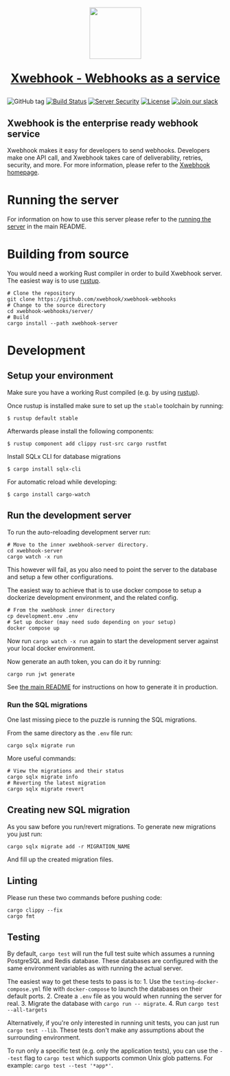 <h1 align="center">
  <a href="https://www.xwebhook.com">
    <img width="120" src="https://avatars.githubusercontent.com/u/80175132?s=200&v=4" />
    <p align="center">Xwebhook - Webhooks as a service</p>
  </a>
</h1>

![GitHub tag](https://img.shields.io/github/tag/xwebhook/xwebhook-webhooks.svg)
[![Build Status](https://github.com/xwebhook/xwebhook-webhooks/workflows/Server%20CI/badge.svg)](https://github.com/xwebhook/xwebhook-webhooks/actions)
[![Server Security](https://github.com/xwebhook/xwebhook-webhooks/actions/workflows/server-security.yml/badge.svg)](https://github.com/xwebhook/xwebhook-webhooks/actions/workflows/server-security.yml)
[![License](https://img.shields.io/badge/license-MIT-brightgreen.svg)](LICENSE)
[![Join our slack](https://img.shields.io/badge/Slack-join%20the%20community-blue?logo=slack&style=social)](https://www.xwebhook.com/slack/)

## Xwebhook is the enterprise ready webhook service

Xwebhook makes it easy for developers to send webhooks. Developers make one API call, and Xwebhook takes care of deliverability, retries, security, and more. For more information, please refer to the [Xwebhook homepage](https://www.xwebhook.com).

# Running the server

For information on how to use this server please refer to the [running the server](../README.md#running-the-server) in the main README.

# Building from source

You would need a working Rust compiler in order to build Xwebhook server.
The easiest way is to use [rustup](https://rustup.rs/).

```
# Clone the repository
git clone https://github.com/xwebhook/xwebhook-webhooks
# Change to the source directory
cd xwebhook-webhooks/server/
# Build
cargo install --path xwebhook-server
```

# Development

## Setup your environment

Make sure you have a working Rust compiled (e.g. by using [rustup](https://rustup.rs/)).

Once rustup is installed make sure to set up the `stable` toolchain by running:
```
$ rustup default stable
```

Afterwards please install the following components:
```
$ rustup component add clippy rust-src cargo rustfmt
```

Install SQLx CLI for database migrations
```
$ cargo install sqlx-cli
```

For automatic reload while developing:
```
$ cargo install cargo-watch
```

## Run the development server

To run the auto-reloading development server run:
```
# Move to the inner xwebhook-server directory.
cd xwebhook-server
cargo watch -x run
```

This however will fail, as you also need to point the server to the database and setup a few other configurations.

The easiest way to achieve that is to use docker compose to setup a dockerize development environment, and the related config.

```
# From the xwebhook inner directory
cp development.env .env
# Set up docker (may need sudo depending on your setup)
docker compose up
```

Now run `cargo watch -x run` again to start the development server against your local docker environment.

Now generate an auth token, you can do it by running:
```
cargo run jwt generate
```

See [the main README](../README.md) for instructions on how to generate it in production.

### Run the SQL migrations

One last missing piece to the puzzle is running the SQL migrations.

From the same directory as the `.env` file run:
```
cargo sqlx migrate run
```

More useful commands:
```
# View the migrations and their status
cargo sqlx migrate info
# Reverting the latest migration
cargo sqlx migrate revert
```

## Creating new SQL migration

As you saw before you run/revert migrations. To generate new migrations you just run:
```
cargo sqlx migrate add -r MIGRATION_NAME
```

And fill up the created migration files.


## Linting

Please run these two commands before pushing code:

```
cargo clippy --fix
cargo fmt
```

## Testing

By default, `cargo test` will run the full test suite which assumes a running PostgreSQL and Redis database.
These databases are configured with the same environment variables as with running the actual server.

The easiest way to get these tests to pass is to:
    1. Use the `testing-docker-compose.yml` file with `docker-compose` to launch the databases on their default ports.
    2. Create a `.env` file as you would when running the server for real.
    3. Migrate the database with `cargo run -- migrate`.
    4. Run `cargo test --all-targets`

Alternatively, if you're only interested in running unit tests, you can just run `cargo test --lib`. These tests don't make any assumptions about the surrounding environment.

To run only a specific test (e.g. only the application tests), you can use the `--test` flag to `cargo test` which supports common Unix glob patterns. For example: `cargo test --test '*app*'`.
